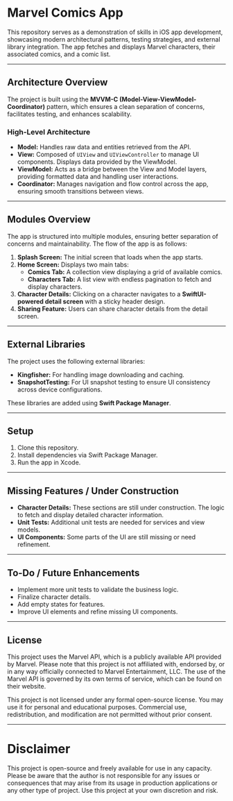 # **Marvel Comics App**

This repository serves as a demonstration of skills in iOS app development, showcasing modern architectural patterns, testing strategies, and external library integration. The app fetches and displays Marvel characters, their associated comics, and a comic list.

---

## **Architecture Overview**

The project is built using the **MVVM-C (Model-View-ViewModel-Coordinator)** pattern, which ensures a clean separation of concerns, facilitates testing, and enhances scalability.

### **High-Level Architecture**
- **Model:** Handles raw data and entities retrieved from the API.
- **View:** Composed of `UIView` and `UIViewController` to manage UI components. Displays data provided by the ViewModel.
- **ViewModel:** Acts as a bridge between the View and Model layers, providing formatted data and handling user interactions.
- **Coordinator:** Manages navigation and flow control across the app, ensuring smooth transitions between views.

---

## **Modules Overview**

The app is structured into multiple modules, ensuring better separation of concerns and maintainability. The flow of the app is as follows:

1. **Splash Screen:** The initial screen that loads when the app starts.
2. **Home Screen:** Displays two main tabs:
   - **Comics Tab:** A collection view displaying a grid of available comics.
   - **Characters Tab:** A list view with endless pagination to fetch and display characters.
3. **Character Details:** Clicking on a character navigates to a **SwiftUI-powered detail screen** with a sticky header design.
4. **Sharing Feature:** Users can share character details from the detail screen.

---

## **External Libraries**

The project uses the following external libraries:

- **Kingfisher:** For handling image downloading and caching.
- **SnapshotTesting:** For UI snapshot testing to ensure UI consistency across device configurations.

These libraries are added using **Swift Package Manager**.

---

## **Setup**

1. Clone this repository.
2. Install dependencies via Swift Package Manager.
3. Run the app in Xcode.

---

## **Missing Features / Under Construction**

- **Character Details:** These sections are still under construction. The logic to fetch and display detailed character information.
- **Unit Tests:** Additional unit tests are needed for services and view models.
- **UI Components:** Some parts of the UI are still missing or need refinement.

---

## **To-Do / Future Enhancements**

- Implement more unit tests to validate the business logic.
- Finalize character details.
- Add empty states for features.
- Improve UI elements and refine missing UI components.

---

## **License**

This project uses the Marvel API, which is a publicly available API provided by Marvel. Please note that this project is not affiliated with, endorsed by, or in any way officially connected to Marvel Entertainment, LLC. The use of the Marvel API is governed by its own terms of service, which can be found on their website.

This project is not licensed under any formal open-source license. You may use it for personal and educational purposes. Commercial use, redistribution, and modification are not permitted without prior consent.

---

# **Disclaimer**

This project is open-source and freely available for use in any capacity. Please be aware that the author is not responsible for any issues or consequences that may arise from its usage in production applications or any other type of project. Use this project at your own discretion and risk.